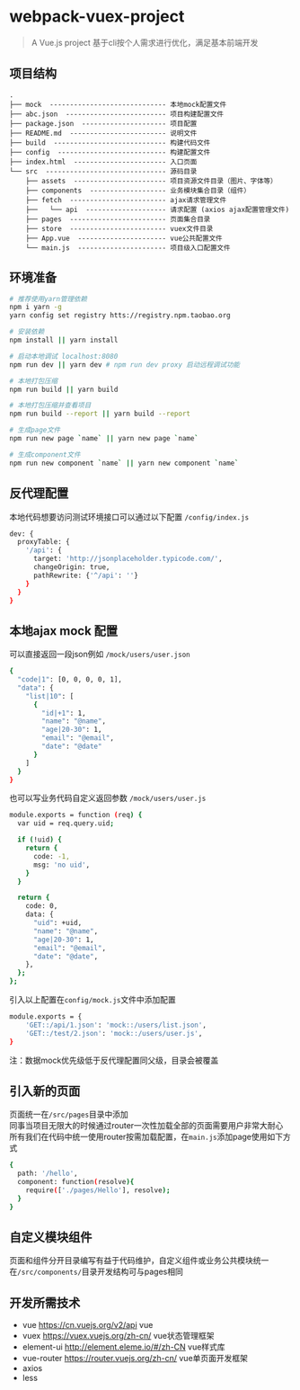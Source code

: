 # webpack-vuex-project

> A Vue.js project 基于cli按个人需求进行优化，满足基本前端开发

## 项目结构 ##

```
.
├── mock  ----------------------------- 本地mock配置文件
├── abc.json  ------------------------- 项目构建配置文件
├── package.json  --------------------- 项目配置
├── README.md  ------------------------ 说明文件
├── build  ---------------------------- 构建代码文件
├── config  --------------------------- 构建配置文件
├── index.html  ----------------------- 入口页面
└── src  ------------------------------ 源码目录
    ├── assets  ----------------------- 项目资源文件目录（图片、字体等）
    ├── components  ------------------- 业务模块集合目录（组件）
    ├── fetch  ------------------------ ajax请求管理文件
    ├──   └── api  -------------------- 请求配置 (axios ajax配置管理文件)
    ├── pages  ------------------------ 页面集合目录
    ├── store  ------------------------ vuex文件目录
    ├── App.vue  ---------------------- vue公共配置文件
    └── main.js  ---------------------- 项目级入口配置文件
```

## 环境准备
``` bash
# 推荐使用yarn管理依赖
npm i yarn -g
yarn config set registry htts://registry.npm.taobao.org

# 安装依赖
npm install || yarn install

# 启动本地调试 localhost:8080
npm run dev || yarn dev # npm run dev proxy 启动远程调试功能 

# 本地打包压缩
npm run build || yarn build

# 本地打包压缩并查看项目
npm run build --report || yarn build --report

# 生成page文件
npm run new page `name` || yarn new page `name`

# 生成component文件
npm run new component `name` || yarn new component `name`
```
## 反代理配置

本地代码想要访问测试环境接口可以通过以下配置
`/config/index.js` 
``` bash
dev: {
  proxyTable: {
    '/api': {
      target: 'http://jsonplaceholder.typicode.com/',
      changeOrigin: true,
      pathRewrite: {'^/api': ''}
    }
  }
}
```

## 本地ajax mock 配置

可以直接返回一段json例如
`/mock/users/user.json` 

``` bash
{
  "code|1": [0, 0, 0, 0, 1],
  "data": {
    "list|10": [
      {
        "id|+1": 1,
        "name": "@name",
        "age|20-30": 1,
        "email": "@email",
        "date": "@date"
      }
    ]
  }
}
```

也可以写业务代码自定义返回参数
`/mock/users/user.js` 

``` bash
module.exports = function (req) {
  var uid = req.query.uid;

  if (!uid) {
    return {
      code: -1,
      msg: 'no uid',
    }
  }

  return {
    code: 0,
    data: {
      "uid": +uid,
      "name": "@name",
      "age|20-30": 1,
      "email": "@email",
      "date": "@date",
    },
  };
};
```

引入以上配置在`config/mock.js`文件中添加配置
``` bash
module.exports = {
    'GET::/api/1.json': 'mock::/users/list.json',
    'GET::/test/2.json': 'mock::/users/user.js',
}
```
注：数据mock优先级低于反代理配置同父级，目录会被覆盖

## 引入新的页面

页面统一在`/src/pages`目录中添加<br/>
同事当项目无限大的时候通过router一次性加载全部的页面需要用户非常大耐心<br />
所有我们在代码中统一使用router按需加载配置，在`main.js`添加page使用如下方式
``` bash
{
  path: '/hello',
  component: function(resolve){
    require(['./pages/Hello'], resolve);
  }
}
```

## 自定义模块组件

页面和组件分开目录编写有益于代码维护，自定义组件或业务公共模块统一在`/src/components/`目录开发结构可与pages相同

## 开发所需技术

* vue https://cn.vuejs.org/v2/api vue
* vuex https://vuex.vuejs.org/zh-cn/ vue状态管理框架
* element-ui http://element.eleme.io/#/zh-CN vue样式库
* vue-router https://router.vuejs.org/zh-cn/ vue单页面开发框架
* axios 
* less 

